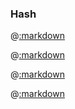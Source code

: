 ### Hash

@[:markdown](simple/show.md)

@[:markdown](mixed/show.md)

@[:markdown](nested/show.md)

@[:markdown](circular/show.md)

